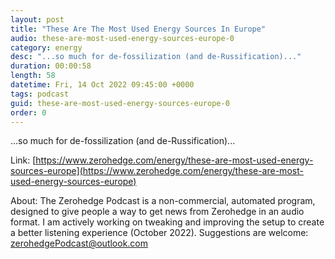 ```yaml
---
layout: post
title: "These Are The Most Used Energy Sources In Europe"
audio: these-are-most-used-energy-sources-europe-0
category: energy
desc: "...so much for de-fossilization (and de-Russification)..."
duration: 00:00:58
length: 58
datetime: Fri, 14 Oct 2022 09:45:00 +0000
tags: podcast
guid: these-are-most-used-energy-sources-europe-0
order: 0
---
```

...so much for de-fossilization (and de-Russification)...

Link: [https://www.zerohedge.com/energy/these-are-most-used-energy-sources-europe](https://www.zerohedge.com/energy/these-are-most-used-energy-sources-europe)

About: The Zerohedge Podcast is a non-commercial, automated program, designed to give people a way to get news from Zerohedge in an audio format.  I am actively working on tweaking and improving the setup to create a better listening experience (October 2022).  Suggestions are welcome: [zerohedgePodcast@outlook.com](mailto:zerohedgePodcast@outlook.com)
